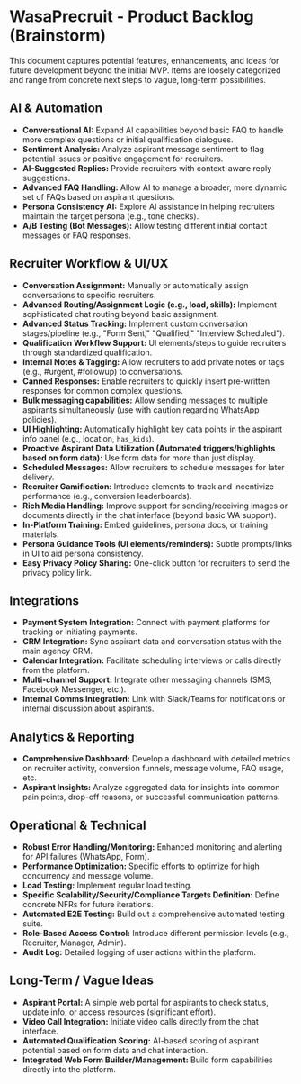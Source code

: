 # WasaPrecruit - Product Backlog (Brainstorm)

This document captures potential features, enhancements, and ideas for future development beyond the initial MVP. Items are loosely categorized and range from concrete next steps to vague, long-term possibilities.

## AI & Automation

*   **Conversational AI:** Expand AI capabilities beyond basic FAQ to handle more complex questions or initial qualification dialogues.
*   **Sentiment Analysis:** Analyze aspirant message sentiment to flag potential issues or positive engagement for recruiters.
*   **AI-Suggested Replies:** Provide recruiters with context-aware reply suggestions.
*   **Advanced FAQ Handling:** Allow AI to manage a broader, more dynamic set of FAQs based on aspirant questions.
*   **Persona Consistency AI:** Explore AI assistance in helping recruiters maintain the target persona (e.g., tone checks).
*   **A/B Testing (Bot Messages):** Allow testing different initial contact messages or FAQ responses.

## Recruiter Workflow & UI/UX

*   **Conversation Assignment:** Manually or automatically assign conversations to specific recruiters.
*   **Advanced Routing/Assignment Logic (e.g., load, skills):** Implement sophisticated chat routing beyond basic assignment.
*   **Advanced Status Tracking:** Implement custom conversation stages/pipeline (e.g., "Form Sent," "Qualified," "Interview Scheduled").
*   **Qualification Workflow Support:** UI elements/steps to guide recruiters through standardized qualification.
*   **Internal Notes & Tagging:** Allow recruiters to add private notes or tags (e.g., #urgent, #followup) to conversations.
*   **Canned Responses:** Enable recruiters to quickly insert pre-written responses for common complex questions.
*   **Bulk messaging capabilities:** Allow sending messages to multiple aspirants simultaneously (use with caution regarding WhatsApp policies).
*   **UI Highlighting:** Automatically highlight key data points in the aspirant info panel (e.g., location, `has_kids`).
*   **Proactive Aspirant Data Utilization (Automated triggers/highlights based on form data):** Use form data for more than just display.
*   **Scheduled Messages:** Allow recruiters to schedule messages for later delivery.
*   **Recruiter Gamification:** Introduce elements to track and incentivize performance (e.g., conversion leaderboards).
*   **Rich Media Handling:** Improve support for sending/receiving images or documents directly in the chat interface (beyond basic WA support).
*   **In-Platform Training:** Embed guidelines, persona docs, or training materials.
*   **Persona Guidance Tools (UI elements/reminders):** Subtle prompts/links in UI to aid persona consistency.
*   **Easy Privacy Policy Sharing:** One-click button for recruiters to send the privacy policy link.

## Integrations

*   **Payment System Integration:** Connect with payment platforms for tracking or initiating payments.
*   **CRM Integration:** Sync aspirant data and conversation status with the main agency CRM.
*   **Calendar Integration:** Facilitate scheduling interviews or calls directly from the platform.
*   **Multi-channel Support:** Integrate other messaging channels (SMS, Facebook Messenger, etc.).
*   **Internal Comms Integration:** Link with Slack/Teams for notifications or internal discussion about aspirants.

## Analytics & Reporting

*   **Comprehensive Dashboard:** Develop a dashboard with detailed metrics on recruiter activity, conversion funnels, message volume, FAQ usage, etc.
*   **Aspirant Insights:** Analyze aggregated data for insights into common pain points, drop-off reasons, or successful communication patterns.

## Operational & Technical

*   **Robust Error Handling/Monitoring:** Enhanced monitoring and alerting for API failures (WhatsApp, Form).
*   **Performance Optimization:** Specific efforts to optimize for high concurrency and message volume.
*   **Load Testing:** Implement regular load testing.
*   **Specific Scalability/Security/Compliance Targets Definition:** Define concrete NFRs for future iterations.
*   **Automated E2E Testing:** Build out a comprehensive automated testing suite.
*   **Role-Based Access Control:** Introduce different permission levels (e.g., Recruiter, Manager, Admin).
*   **Audit Log:** Detailed logging of user actions within the platform.

## Long-Term / Vague Ideas

*   **Aspirant Portal:** A simple web portal for aspirants to check status, update info, or access resources (significant effort).
*   **Video Call Integration:** Initiate video calls directly from the chat interface.
*   **Automated Qualification Scoring:** AI-based scoring of aspirant potential based on form data and chat interaction.
*   **Integrated Web Form Builder/Management:** Build form capabilities directly into the platform. 
